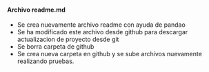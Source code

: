 #### Archivo readme.md

- Se crea nuevamente archivo readme con ayuda de pandao
- Se ha modificado este archivo desde github para descargar actualizacion de proyecto desde git
- Se borra carpeta de github
- Se crea nueva carpeta en github y se sube archivos nuevamente realizando pruebas.
